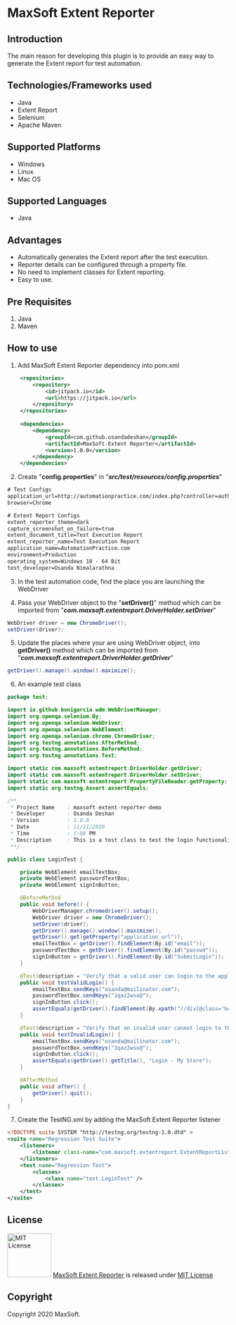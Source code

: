 # MaxSoft Extent Reporter

## Introduction
The main reason for developing this plugin is to provide an easy way to generate the Extent report for test automation.  

## Technologies/Frameworks used
- Java
- Extent Report
- Selenium
- Apache Maven

## Supported Platforms
- Windows
- Linux
- Mac OS

## Supported Languages
- Java

## Advantages
- Automatically generates the Extent report after the test execution.
- Reporter details can be configured through a property file.
- No need to implement classes for Extent reporting.
- Easy to use.

## Pre Requisites
1. Java
2. Maven

## How to use
1. Add MaxSoft Extent Reporter dependency into pom.xml
```xml
    <repositories>
        <repository>
            <id>jitpack.io</id>
            <url>https://jitpack.io</url>
        </repository>
    </repositories>
	
	<dependencies>
        <dependency>
            <groupId>com.github.osandadeshan</groupId>
            <artifactId>MaxSoft-Extent Reporter</artifactId>
            <version>1.0.0</version>
        </dependency>
    </dependencies>
```

2. Create "**config.properties**" in "***src/test/resources/config.properties***"
```xml
# Test Configs
application_url=http://automationpractice.com/index.php?controller=authentication&back=my-account
browser=Chrome

# Extent Report Configs
extent_reporter_theme=dark
capture_screenshot_on_failure=true
extent_document_title=Test Execution Report
extent_reporter_name=Test Execution Report
application_name=AutomationPractice.com
environment=Production
operating_system=Windows 10 - 64 Bit
test_developer=Osanda Nimalarathna
```

3. In the test automation code, find the place you are launching the WebDriver

4. Pass your WebDriver object to the "**setDriver()**" method which can be imported from "***com.maxsoft.extentreport.DriverHolder.setDriver***"
```java
WebDriver driver = new ChromeDriver();
setDriver(driver);
```

5.  Update the places where your are using WebDriver object, into **getDriver()** method which can be imported from "***com.maxsoft.extentreport.DriverHolder.getDriver***"
```java
getDriver().manage().window().maximize();
```

6. An example test class
```java
package test;

import io.github.bonigarcia.wdm.WebDriverManager;
import org.openqa.selenium.By;
import org.openqa.selenium.WebDriver;
import org.openqa.selenium.WebElement;
import org.openqa.selenium.chrome.ChromeDriver;
import org.testng.annotations.AfterMethod;
import org.testng.annotations.BeforeMethod;
import org.testng.annotations.Test;

import static com.maxsoft.extentreport.DriverHolder.getDriver;
import static com.maxsoft.extentreport.DriverHolder.setDriver;
import static com.maxsoft.extentreport.PropertyFileReader.getProperty;
import static org.testng.Assert.assertEquals;

/**
 * Project Name    : maxsoft-extent-reporter-demo
 * Developer       : Osanda Deshan
 * Version         : 1.0.0
 * Date            : 11/21/2020
 * Time            : 1:08 PM
 * Description     : This is a test class to test the login functionality
 **/

public class LoginTest {

    private WebElement emailTextBox;
    private WebElement passwordTextBox;
    private WebElement signInButton;

    @BeforeMethod
    public void before() {
        WebDriverManager.chromedriver().setup();
        WebDriver driver = new ChromeDriver();
        setDriver(driver);
        getDriver().manage().window().maximize();
        getDriver().get(getProperty("application_url"));
        emailTextBox = getDriver().findElement(By.id("email"));
        passwordTextBox = getDriver().findElement(By.id("passwd"));
        signInButton = getDriver().findElement(By.id("SubmitLogin"));
    }

    @Test(description = "Verify that a valid user can login to the application")
    public void testValidLogin() {
        emailTextBox.sendKeys("osanda@mailinator.com");
        passwordTextBox.sendKeys("1qaz2wsx@");
        signInButton.click();
        assertEquals(getDriver().findElement(By.xpath("//div[@class='header_user_info']//span")).getText(), "Osanda Nimalarathna");
    }

    @Test(description = "Verify that an invalid user cannot login to the application")
    public void testInvalidLogin() {
        emailTextBox.sendKeys("osanda@mailinator.com");
        passwordTextBox.sendKeys("1qaz2wsx@");
        signInButton.click();
        assertEquals(getDriver().getTitle(), "Login - My Store");
    }

    @AfterMethod
    public void after() {
        getDriver().quit();
    }
}

```

7. Create the TestNG.xml by adding the MaxSoft Extent Reporter listener
```xml
<!DOCTYPE suite SYSTEM "http://testng.org/testng-1.0.dtd" >
<suite name="Regression Test Suite">
    <listeners>
        <listener class-name="com.maxsoft.extentreport.ExtentReportListener"/>
    </listeners>
    <test name="Regression Test">
        <classes>
            <class name="test.LoginTest" />
        </classes>
    </test>
</suite>
```

## License
<img src="https://upload.wikimedia.org/wikipedia/commons/thumb/0/0b/License_icon-mit-2.svg/2000px-License_icon-mit-2.svg.png" alt="MIT License" width="100" height="100"/> [MaxSoft Extent Reporter](https://medium.com/maxsoft-extent-reporter) is released under [MIT License](https://opensource.org/licenses/MIT)

## Copyright
Copyright 2020 MaxSoft.
